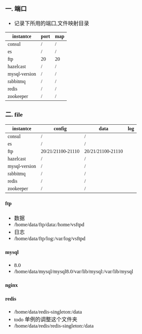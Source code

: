 <span  style="font-family: Simsun,serif; font-size: 17px; ">

### 一. 端口

- 记录下所用的端口,文件映射目录

| instantce     | port      | map     |
|--------------|---------------|------|
| consul | / | / |
| es  | / | / |
| ftp  | 20 | 20 |
| hazelcast  | / | / |
| mysql-version  | / | / |
| rabbitmq  | / | / |
| redis  | / | / |
| zookeeper  | / | / |

### 二. file

| instantce     | config      | data     | log |
|--------------|---------------|------|---|
| consul | / | / |
| es  | / | / |
| ftp  | 20/21/21100-21110 | 20/21/21100-21110 |
| hazelcast  | / | / |
| mysql-version  | / | / |
| rabbitmq  | / | / |
| redis  | / | / |
| zookeeper  | / | / |

#### ftp

- 数据
- /home/data/ftp/data:/home/vsftpd
- 日志
- /home/data/ftp/log:/var/log/vsftpd

#### mysql

- 8.0
- /home/data/mysql/mysql8.0/var/lib/mysql:/var/lib/mysql

#### nginx

#### redis

- /home/data/redis-singleton:/data
- todo 单例的调整这个文件夹
- /home/data/redis/redis-singleton:/data

</span>